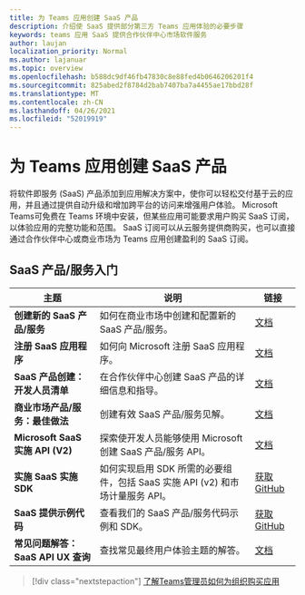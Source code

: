 ```yaml
---
title: 为 Teams 应用创建 SaaS 产品
description: 介绍使 SaaS 提供部分第三方 Teams 应用体验的必要步骤
keywords: teams 应用 SaaS 提供合作伙伴中心市场软件服务
author: laujan
localization_priority: Normal
ms.author: lajanuar
ms.topic: overview
ms.openlocfilehash: b588dc9df46fb47830c8e88fed4b0646206201f4
ms.sourcegitcommit: 825abed2f8784d2bab7407ba7a4455ae17bbd28f
ms.translationtype: MT
ms.contentlocale: zh-CN
ms.lasthandoff: 04/26/2021
ms.locfileid: "52019919"
---
```

# <a name="create-a-saas-offer-for-your-teams-app"></a>为 Teams 应用创建 SaaS 产品

将软件即服务 (SaaS) 产品添加到应用解决方案中，使你可以轻松交付基于云的应用，并且通过提供自动升级和增加跨平台的访问来增强用户体验。 Microsoft Teams可免费在 Teams 环境中安装，但某些应用可能要求用户购买 SaaS 订阅，以体验应用的完整功能和范围。 SaaS 订阅可以从云服务提供商购买，也可以直接通过合作伙伴中心或商业市场为 Teams 应用创建盈利的 SaaS 订阅。

## <a name="getting-started-with-saas-offers"></a>SaaS 产品/服务入门

| 主题 | 说明| 链接 |
|------|-------------|------|
|**创建新的 SaaS 产品/服务**|如何在商业市场中创建和配置新的 SaaS 产品/服务。| [文档](/azure/marketplace/partner-center-portal/create-new-saas-offer)|
|**注册 SaaS 应用程序** | 如何向 Microsoft 注册 SaaS 应用程序。| [文档](/azure/marketplace/partner-center-portal/pc-saas-registration)|
|**SaaS 产品创建：开发人员清单**| 在合作伙伴中心创建 SaaS 产品的详细信息和指导。| [文档](/azure/marketplace/partner-center-portal/offer-creation-checklist)|
|**商业市场产品/服务：最佳做法** |创建有效 SaaS 产品/服务见解。|[文档](/azure/marketplace/gtm-offer-listing-best-practices)|
|**Microsoft SaaS 实施 API (V2)** | 探索使开发人员能够使用 Microsoft 创建 SaaS 产品/服务 API。| [文档](/azure/marketplace/partner-center-portal/pc-saas-fulfillment-api-v2) |
|**实施 SaaS 实施 SDK**| 如何实现启用 SDK 所需的必要组件，包括 SaaS 实施 API (v2) 和市场计量服务 API。| [获取GitHub](https://github.com/Azure/Microsoft-commercial-marketplace-transactable-SaaS-offer-SDK/blob/master/docs/Installation-Instructions.md) |
|**SaaS 提供示例代码**| 查看我们的 SaaS 产品/服务代码示例和 SDK。| [获取GitHub](https://github.com/Azure/Microsoft-commercial-marketplace-transactable-SaaS-offer-SDK)|
| **常见问题解答：SaaS API UX 查询** | 查找常见最终用户体验主题的解答。| [文档](/azure/marketplace/partner-center-portal/saas-fulfillment-apis-faq) |

> [!div class="nextstepaction"]
> [了解Teams管理员如何为组织购买应用](/MicrosoftTeams/purchase-third-party-apps)
